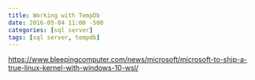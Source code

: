 ```yaml
---
title: Working with TempDb
date: 2016-05-04 11:00 -500
categories: [sql server]
tags: [sql server, tempdb]
---
```


https://www.bleepingcomputer.com/news/microsoft/microsoft-to-ship-a-true-linux-kernel-with-windows-10-wsl/